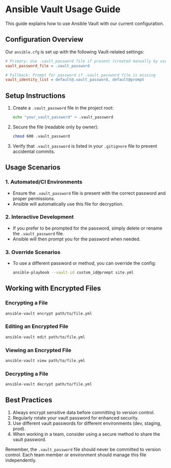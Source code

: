 # Ansible Vault Usage Guide

This guide explains how to use Ansible Vault with our current configuration.

## Configuration Overview

Our `ansible.cfg` is set up with the following Vault-related settings:

```ini
# Primary: Use .vault_password file if present (created manually by user)
vault_password_file = .vault_password

# Fallback: Prompt for password if .vault_password file is missing
vault_identity_list = default@.vault_password, default@prompt
```

## Setup Instructions

1. Create a `.vault_password` file in the project root:
   ```bash
   echo "your_vault_password" > .vault_password
   ```

2. Secure the file (readable only by owner):
   ```bash
   chmod 600 .vault_password
   ```

3. Verify that `.vault_password` is listed in your `.gitignore` file to prevent accidental commits.

## Usage Scenarios

### 1. Automated/CI Environments
- Ensure the `.vault_password` file is present with the correct password and proper permissions.
- Ansible will automatically use this file for decryption.

### 2. Interactive Development
- If you prefer to be prompted for the password, simply delete or rename the `.vault_password` file.
- Ansible will then prompt you for the password when needed.

### 3. Override Scenarios
- To use a different password or method, you can override the config:
  ```bash
  ansible-playbook --vault-id custom_id@prompt site.yml
  ```

## Working with Encrypted Files

### Encrypting a File
```bash
ansible-vault encrypt path/to/file.yml
```

### Editing an Encrypted File
```bash
ansible-vault edit path/to/file.yml
```

### Viewing an Encrypted File
```bash
ansible-vault view path/to/file.yml
```

### Decrypting a File
```bash
ansible-vault decrypt path/to/file.yml
```

## Best Practices

1. Always encrypt sensitive data before committing to version control.
2. Regularly rotate your vault password for enhanced security.
3. Use different vault passwords for different environments (dev, staging, prod).
4. When working in a team, consider using a secure method to share the vault password.

Remember, the `.vault_password` file should never be committed to version control. Each team member or environment should manage this file independently.
